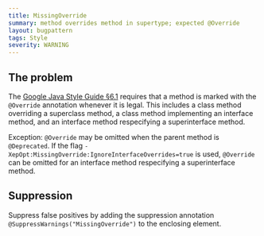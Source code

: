 ```yaml
---
title: MissingOverride
summary: method overrides method in supertype; expected @Override
layout: bugpattern
tags: Style
severity: WARNING
---
```


<!--
*** AUTO-GENERATED, DO NOT MODIFY ***
To make changes, edit the @BugPattern annotation or the explanation in docs/bugpattern.
-->


## The problem
The [Google Java Style Guide §6.1][style] requires that a method is marked with
the `@Override` annotation whenever it is legal. This includes a class method
overriding a superclass method, a class method implementing an interface method,
and an interface method respecifying a superinterface method.

Exception: `@Override` may be omitted when the parent method is `@Deprecated`.
If the flag `-XepOpt:MissingOverride:IgnoreInterfaceOverrides=true` is used,
`@Override` can be omitted for an interface method respecifying a superinterface
method.

[style]: https://google.github.io/styleguide/javaguide.html#s6.1-override-annotation

## Suppression
Suppress false positives by adding the suppression annotation `@SuppressWarnings("MissingOverride")` to the enclosing element.
